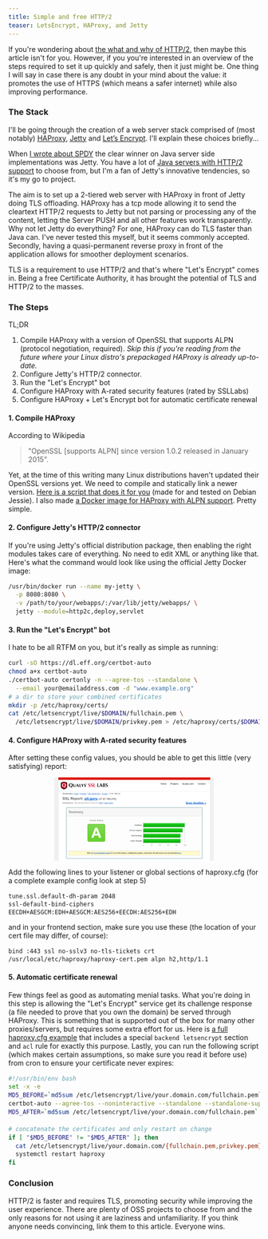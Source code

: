 ```yaml
---
title: Simple and free HTTP/2
teaser: LetsEncrypt, HAProxy, and Jetty
---
```


If you're wondering about [the what and why of HTTP/2](https://http2.github.io/faq/), then maybe this article isn't for you. However, if you you're interested in an overview of the steps required to set it up quickly and safely, then it just might be. One thing I will say in case there is any doubt in your mind about the value: it promotes the use of HTTPS (which means a safer internet) while also improving performance.

### The Stack
I'll be going through the creation of a web server stack comprised of (most notably) [HAProxy](http://www.haproxy.org/), [Jetty](http://www.eclipse.org/jetty/) and [Let’s Encrypt](https://letsencrypt.org/). I'll explain these choices briefly...

When [I wrote about SPDY](http://positor.nl/2014/09/20/spdy-in-your-webapp.html "An older article about SPDY") the clear winner on Java server side implementations was Jetty. You have a lot of [Java servers with HTTP/2 support](https://github.com/http2/http2-spec/wiki/Implementations) to choose from, but I'm a fan of Jetty's innovative tendencies, so it's my go to project.

The aim is to set up a 2-tiered web server with HAProxy in front of Jetty doing TLS offloading. HAProxy has a tcp mode allowing it to send the cleartext HTTP/2 requests to Jetty but not parsing or processing any of the content, letting the Server PUSH and all other features work transparently. Why not let Jetty do everything? For one, HAProxy can do TLS faster than Java can. I've never tested this myself, but it seems commonly accepted. Secondly, having a quasi-permanent reverse proxy in front of the application allows for smoother deployment scenarios.

TLS is a requirement to use HTTP/2 and that's where "Let's Encrypt" comes in. Being a free Certificate Authority, it has brought the potential of TLS and HTTP/2 to the masses.

### The Steps
TL;DR

1. Compile HAProxy with a version of OpenSSL that supports ALPN (protocol negotiation, required). *Skip this if you're reading from the future where your Linux distro's prepackaged HAProxy is already up-to-date.*
2. Configure Jetty's HTTP/2 connector.
3. Run the "Let's Encrypt" bot
4. Configure HAProxy with A-rated security features (rated by SSLLabs)
5. Configure HAProxy + Let's Encrypt bot for automatic certificate renewal

#### 1. Compile HAProxy
According to Wikipedia 

> "OpenSSL [supports ALPN] since version 1.0.2 released in January 2015". 

Yet, at the time of this writing many Linux distributions haven't updated their OpenSSL versions yet. We need to compile and statically link a newer version. [Here is a script that does it for you](https://gist.githubusercontent.com/arienkock/72ef8d5607dea00022041838b839d392/raw/provide-haproxy.sh) (made for and tested on Debian Jessie). I also made [a Docker image for HAProxy with ALPN support](https://hub.docker.com/r/arienkock/haproxy-alpn/). Pretty simple.

#### 2. Configure Jetty's HTTP/2 connector
If you're using Jetty's official distribution package, then enabling the right modules takes care of everything. No need to edit XML or anything like that. Here's what the command would look like using the official Jetty Docker image:

```sh
/usr/bin/docker run --name my-jetty \
  -p 8080:8080 \
  -v /path/to/your/webapps/:/var/lib/jetty/webapps/ \
  jetty --module=http2c,deploy,servlet
```

#### 3. Run the "Let's Encrypt" bot

I hate to be all RTFM on you, but it's really as simple as running:

```sh
curl -sO https://dl.eff.org/certbot-auto
chmod a+x certbot-auto
./certbot-auto certonly -n --agree-tos --standalone \
  --email your@emailaddress.com -d "www.example.org"
# a dir to store your combined certificates
mkdir -p /etc/haproxy/certs/
cat /etc/letsencrypt/live/$DOMAIN/fullchain.pem \
  /etc/letsencrypt/live/$DOMAIN/privkey.pem > /etc/haproxy/certs/$DOMAIN.pem
```

#### 4. Configure HAProxy with A-rated security features

After setting these config values, you should be able to get this little (very satisfying) report:

<img src="/images/ssllabs_report_thumb.png" alt="A-rated recurity report" title="ssllabs report: A-rating" style="margin: auto; display: block"/>

Add the following lines to your listener or global sections of haproxy.cfg (for a complete example config look at step 5)

```text
tune.ssl.default-dh-param 2048
ssl-default-bind-ciphers EECDH+AESGCM:EDH+AESGCM:AES256+EECDH:AES256+EDH
```

and in your frontend section, make sure you use these (the location of your cert file may differ, of course):

```text
bind :443 ssl no-sslv3 no-tls-tickets crt /usr/local/etc/haproxy/haproxy-cert.pem alpn h2,http/1.1
```

#### 5. Automatic certificate renewal

Few things feel as good as automating menial tasks. What you're doing in this step is allowing the "Let's Encrypt" service get its challenge response (a file needed to prove that you own the domain) be served through HAProxy. This is something that is supported out of the box for many other proxies/servers, but requires some extra effort for us. Here is [a full haproxy.cfg example](https://gist.githubusercontent.com/arienkock/aedc48b2d44acf4e06bd13840100fdee/raw/haproxy.cfg) that includes a special `backend letsencrypt` section and `acl` rule for exactly this purpose. Lastly, you can run the following script (which makes certain assumptions, so make sure you read it before use) from cron to ensure your certificate never expires:

```sh
#!/usr/bin/env bash
set -x -e
MD5_BEFORE=`md5sum /etc/letsencrypt/live/your.domain.com/fullchain.pem`
certbot-auto --agree-tos --noninteractive --standalone --standalone-supported-challenges http-01 --http-01-port 9999 renew
MD5_AFTER=`md5sum /etc/letsencrypt/live/your.domain.com/fullchain.pem`

# concatenate the certificates and only restart on change
if [ "$MD5_BEFORE" != "$MD5_AFTER" ]; then
  cat /etc/letsencrypt/live/your.domain.com/{fullchain.pem,privkey.pem} > /home/uitguru/haproxy/haproxy-cert.pem
  systemctl restart haproxy
fi
```

### Conclusion

HTTP/2 is faster and requires TLS, promoting security while improving the user experience. There are plenty of OSS projects to choose from and the only reasons for not using it are laziness and unfamiliarity. If you think anyone needs convincing, link them to this article. Everyone wins.
